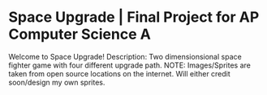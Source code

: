 # Space Upgrade | Final Project for AP Computer Science A

Welcome to Space Upgrade!
Description: Two dimensionsional space fighter game with four different upgrade path.
NOTE: Images/Sprites are taken from open source locations on the internet. Will either credit soon/design my own sprites.
